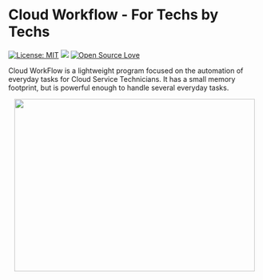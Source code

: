 # Cloud Workflow - For Techs by Techs
[![License: MIT](https://img.shields.io/badge/License-MIT-yellow.svg)](https://opensource.org/licenses/MIT) [![](https://img.shields.io/badge/Donate-PayPal-blue.svg)](https://www.paypal.com/paypalme/michaelalestock) [![Open Source Love](https://firstcontributions.github.io/open-source-badges/badges/open-source-v3/open-source.png)](https://github.com/firstcontributions/open-source-badges)

Cloud WorkFlow is a lightweight program focused on the automation of everyday tasks for Cloud Service Technicians. It has a small memory footprint, but is powerful enough to handle several everyday tasks.
<p align="center">
  <img width="481" height="344" src="https://user-images.githubusercontent.com/75401074/154369253-9318bbf0-802b-4443-8773-f3c3069da2f8.png">
</p
